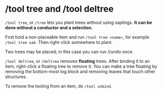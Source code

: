 # /tool tree and /tool deltree

`/tool tree`, or `/tree` lets you plant trees without using saplings. **It can be done without a conductor and a selection.**

First hold a non-placeable item and run `/tool tree <name>`, for example `/tool tree oak`. Then right-click somewhere to plant.

<div class="warning">
    Two trees may be placed; in this case you can run //undo once.
</div>

`/tool deltree`, or `/deltree` removes **floating** trees. After binding it to an item, right-click a floating tree to remove it. You can make a tree floating by removing the bottom-most log block and removing leaves that touch other structures.

To remove the tooling from an item, do `/tool unbind`.
